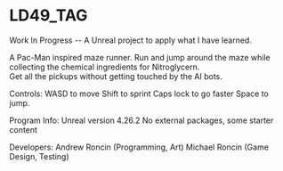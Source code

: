 # LD49_TAG
Work In Progress -- A Unreal project to apply what I have learned.

A Pac-Man inspired maze runner.  Run and jump around the maze while collecting the chemical ingredients for Nitroglycern.  
Get all the pickups without getting touched by the AI bots.  

Controls:
WASD to move
Shift to sprint
Caps lock to go faster
Space to jump.

Program Info:
Unreal version 4.26.2
No external packages, some starter content

Developers:
Andrew Roncin (Programming, Art) 
Michael Roncin (Game Design, Testing)
